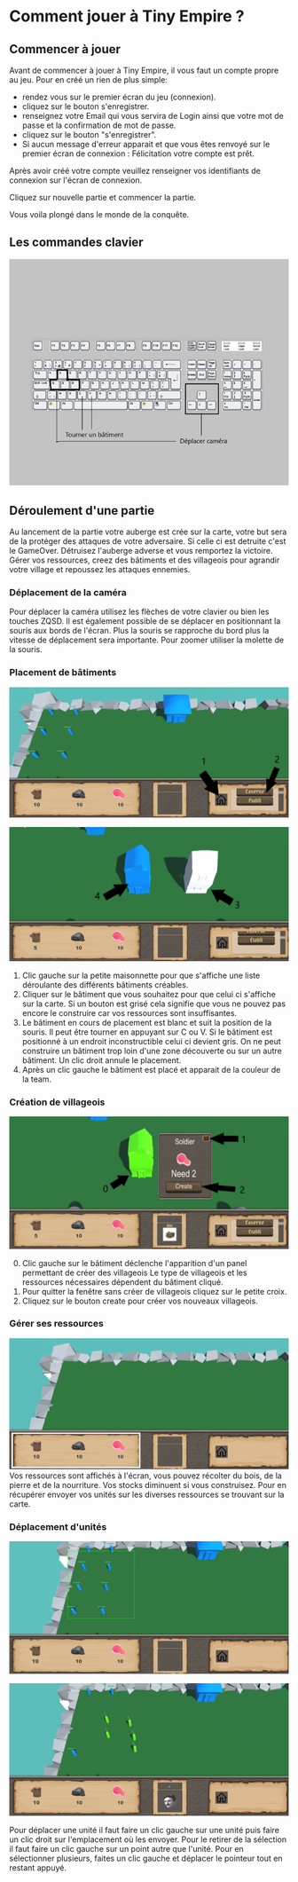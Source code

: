 # Comment jouer à Tiny Empire ?

## Commencer à jouer

Avant de commencer à jouer à Tiny Empire, il vous faut un compte propre au jeu.
Pour en créé un rien de plus simple:
- rendez vous sur le premier écran du jeu (connexion).
- cliquez sur le bouton s'enregistrer.
- renseignez votre Email qui vous servira de Login ainsi que votre mot de passe et la confirmation de mot de passe.
- cliquez sur le bouton "s'enregistrer".
- Si aucun message d'erreur apparait et que vous êtes renvoyé sur le premier écran de connexion : Félicitation votre compte est prêt.

Après avoir créé votre compte veuillez renseigner vos identifiants de connexion sur l'écran de connexion. 

Cliquez sur nouvelle partie et commencer la partie.

Vous voila plongé dans le monde de la conquête.



## Les commandes clavier

![Clavier](images\clavier_commandes.png)

## Déroulement d'une partie
Au lancement de la partie votre auberge est crée sur la carte, votre but sera de
la protéger des attaques de votre adversaire. Si celle ci est detruite c'est le
GameOver. Détruisez l'auberge adverse et vous remportez la victoire. Gérer vos
ressources, creez des bâtiments et des villageois pour agrandir votre village et repoussez les attaques ennemies.

### Déplacement de la caméra

Pour déplacer la caméra utilisez les flèches de votre clavier ou bien les touches ZQSD. Il est également possible de se déplacer en positionnant la souris aux bords de l'écran. Plus la souris se rapproche du bord plus la vitesse de déplacement sera importante. Pour zoomer utiliser la molette de la souris.

### Placement de bâtiments

![imp](images\commande1.png)

![imp](images\commande2.png)

1) Clic gauche sur la petite maisonnette pour que s'affiche une liste déroulante des différents bâtiments créables.
2) Cliquer sur le bâtiment que vous souhaitez pour que celui ci s'affiche sur la carte. Si un bouton est grisé cela signifie que vous ne pouvez pas encore le construire car vos ressources sont insuffisantes.
3) Le bâtiment en cours de placement est blanc et suit la position de la souris. Il peut être tourner en appuyant sur C ou V. Si le bâtiment est positionné à un endroit inconstructible celui ci devient gris. On ne peut construire un bâtiment trop loin d'une zone découverte ou sur un autre bâtiment. Un clic droit annule le placement.
4) Après un clic gauche le bâtiment est placé et apparait de la couleur de la team.

### Création de villageois

![imp](images\commande3.png)

0) Clic gauche sur le bâtiment déclenche l'apparition d'un panel permettant de créer des villageois Le type de villageois et les ressources nécessaires dépendent du bâtiment cliqué.
1) Pour quitter la fenêtre sans créer de villageois cliquez sur le petite croix.
2) Cliquez sur le bouton create pour créer vos nouveaux villageois.

### Gérer ses ressources

![imp](images\commande4.png)
Vos ressources sont affichés à l'écran, vous pouvez récolter du bois, de la pierre et de la nourriture. Vos stocks diminuent si vous construisez. Pour en récupérer envoyer vos unités sur les diverses ressources se trouvant sur la carte.

### Déplacement d'unités

![imp](images\commande5.png)

![imp](images\commande6.png)

Pour déplacer une unité il faut faire un clic gauche sur une unité puis faire un clic droit sur l'emplacement où les envoyer. Pour le retirer de la sélection il faut faire un clic gauche sur un point autre que l'unité.
Pour en sélectionner plusieurs, faites un clic gauche et déplacer le pointeur tout en restant appuyé.

